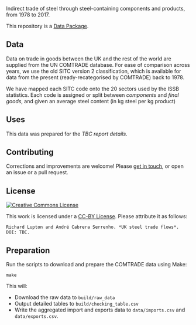 Indirect trade of steel through steel-containing components and products, from
1978 to 2017.

This repository is a [Data Package](https://frictionlessdata.io/data-packages/).

## Data

Data on trade in goods between the UK and the rest of the world are supplied
from the UN COMTRADE database. For ease of comparison across years, we use the
old SITC version 2 classification, which is available for data from the present
(ready-recategorised by COMTRADE) back to 1978.

We have mapped each SITC code onto the 20 sectors used by the ISSB statistics.
Each code is assigned or split between *components* and *final goods*, and given
an average steel content (in kg steel per kg product)

## Uses

This data was prepared for the *TBC report details*.

## Contributing

Corrections and improvements are welcome! Please [get in
touch](https://ricklupton.name), or open an issue or a pull request.

## License

[![Creative Commons License](https://i.creativecommons.org/l/by/3.0/88x31.png)](http://creativecommons.org/licenses/by/3.0)

This work is licensed under a [CC-BY
License](http://creativecommons.org/licenses/by/3.0/). Please attribute it as follows:

```
Richard Lupton and André Cabrera Serrenho. *UK steel trade flows*. DOI: TBC.
```

## Preparation

Run the scripts to download and prepare the COMTRADE data using Make:

```
make
```

This will:
- Download the raw data to `build/raw_data`
- Output detailed tables to `build/checking_table.csv`
- Write the aggregated import and exports data to `data/imports.csv` and
  `data/exports.csv`.
